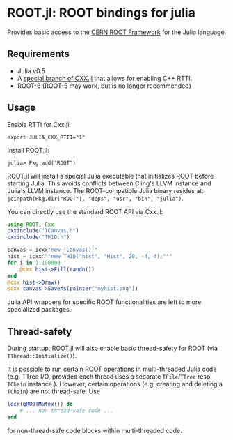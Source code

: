 # ROOT.jl: ROOT bindings for julia

Provides basic access to the [CERN ROOT Framework](https://root.cern.ch/)
for the Julia language.


## Requirements

* Julia v0.5
* A [special branch of CXX.jl](https://github.com/oschulz/Cxx.jl/tree/julia0.5-root)
  that allows for enabling C++ RTTI.
* ROOT-6 (ROOT-5 may work, but is no longer recommended)


## Usage

Enable RTTI for Cxx.jl:

```shell
export JULIA_CXX_RTTI="1"
```

Install ROOT.jl:

```
julia> Pkg.add("ROOT")
```

ROOT.jl will install a special Julia executable that initializes ROOT
before starting Julia. This avoids conflicts between Cling's LLVM instance
and Julia's LLVM instance. The ROOT-compatible Julia binary resides at:
`joinpath(Pkg.dir("ROOT"), "deps", "usr", "bin", "julia")`.

You can directly use the standard ROOT API via Cxx.jl:

```julia
using ROOT, Cxx
cxxinclude("TCanvas.h")
cxxinclude("TH1D.h")

canvas = icxx"new TCanvas();"
hist = icxx"""new TH1D("hist", "Hist", 20, -4, 4);"""
for i in 1:100000
    @cxx hist->Fill(randn())
end
@cxx hist->Draw()
@cxx canvas->SaveAs(pointer("myhist.png"))
```

Julia API wrappers for specific ROOT functionalities are left to more
specialized packages.


## Thread-safety

During startup, ROOT.jl will also enable basic thread-safety for ROOT
(via `TThread::Initialize()`).

It is possible to run certain ROOT operations in multi-threaded Julia code
(e.g. TTree I/O, provided each thread uses a separate `TFile`/`TTree` resp.
`TChain` instance.). However, certain operations (e.g. creating and deleting
a `TChain`) are not thread-safe. Use

```julia
lock(gROOTMutex()) do
    # ... non thread-safe code ...
end
```

for non-thread-safe code blocks within multi-threaded code.
